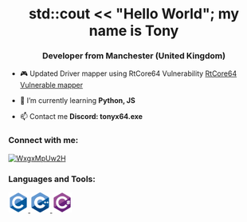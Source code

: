 <h1 align="center">std::cout << "Hello World"; my name is Tony</h1>
<h3 align="center">Developer from Manchester (United Kingdom)</h3>

- :video_game: Updated Driver mapper using RtCore64 Vulnerability [RtCore64 Vulnerable mapper](https://github.com/tonyx64lol/RTCore64_Vulnerability)

- 🌱 I’m currently learning **Python, JS**

- 📫 Contact me **Discord: tonyx64.exe**

<h3 align="left">Connect with me:</h3>
<p align="left">
<a href="https://discord.gg/WxgxMpUw2H" target="blank"><img align="center" src="https://raw.githubusercontent.com/rahuldkjain/github-profile-readme-generator/master/src/images/icons/Social/discord.svg" alt="WxgxMpUw2H" height="30" width="40" /></a>
</p>

<h3 align="left">Languages and Tools:</h3>
<p align="left"> <a href="https://www.cprogramming.com/" target="_blank" rel="noreferrer"> <img src="https://raw.githubusercontent.com/devicons/devicon/master/icons/c/c-original.svg" alt="c" width="40" height="40"/> </a> <a href="https://www.w3schools.com/cpp/" target="_blank" rel="noreferrer"> <img src="https://raw.githubusercontent.com/devicons/devicon/master/icons/cplusplus/cplusplus-original.svg" alt="cplusplus" width="40" height="40"/> </a> <a href="https://www.w3schools.com/cs/" target="_blank" rel="noreferrer"> <img src="https://raw.githubusercontent.com/devicons/devicon/master/icons/csharp/csharp-original.svg" alt="csharp" width="40" height="40"/> </a> </p>

